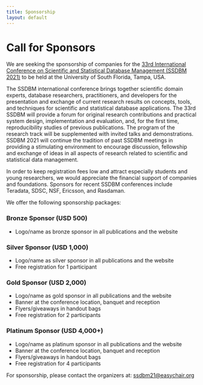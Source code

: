```yaml
---
title: Sponsorship
layout: default
---
```


# Call for Sponsors

We are seeking the sponsorship of companies for the [33rd International Conference on Scientific and Statistical Database Management (SSDBM 2021)](http://ssdbm2021.github.io/) to be held at the University of South Florida, Tampa, USA.

The SSDBM international conference brings together scientific domain experts, database researchers, practitioners, and developers for the presentation and exchange of current research results on concepts, tools, and techniques for scientific and statistical database applications. The 33rd SSDBM will provide a forum for original research contributions and practical system design, implementation and evaluation, and, for the first time, reproducibility studies of previous publications. The program of the research track will be supplemented with invited talks and demonstrations. SSDBM 2021 will continue the tradition of past SSDBM meetings in providing a stimulating environment to encourage discussion, fellowship and exchange of ideas in all aspects of research related to scientific and statistical data management.

In order to keep registration fees low and attract especially students and young researchers, we would appreciate the financial support of companies and foundations. Sponsors for recent SSDBM conferences include Teradata, SDSC, NSF, Ericsson, and Rasdaman.

We offer the following sponsorship packages:

### Bronze Sponsor (USD 500)

- Logo/name as bronze sponsor in all publications and the website

### Silver Sponsor (USD 1,000)

- Logo/name as silver sponsor in all publications and the website
- Free registration for 1 participant

### Gold Sponsor (USD 2,000)

- Logo/name as gold sponsor in all publications and the website
- Banner at the conference location, banquet and reception
- Flyers/giveaways in handout bags
- Free registration for 2 participants

### Platinum Sponsor (USD 4,000+)

- Logo/name as platinum sponsor in all publications and the website
- Banner at the conference location, banquet and reception
- Flyers/giveaways in handout bags
- Free registration for 4 participants

For sponsorship, please contact the organizers at: ssdbm21@easychair.org
